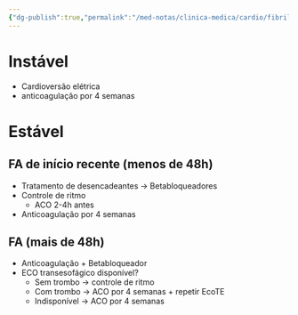 ```yaml
---
{"dg-publish":true,"permalink":"/med-notas/clinica-medica/cardio/fibrilacao-atrial/"}
---
```


# Instável
- Cardioversão elétrica
- anticoagulação por 4 semanas

# Estável
## FA de início recente (menos de 48h)
- Tratamento de desencadeantes -> Betabloqueadores
- Controle de ritmo
	- ACO 2-4h antes
- Anticoagulação por 4 semanas

## FA (mais de 48h)
- Anticoagulação + Betabloqueador
- ECO transesofágico disponível?
	- Sem trombo -> controle de ritmo
	- Com trombo -> ACO por 4 semanas + repetir EcoTE
	- Indisponível -> ACO por 4 semanas 